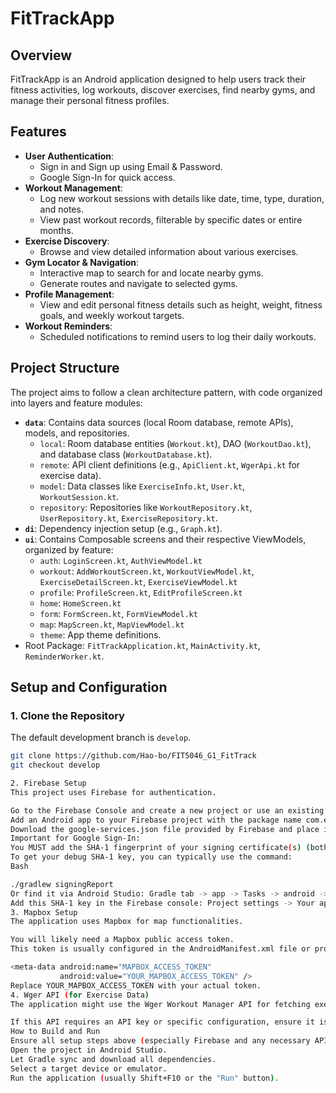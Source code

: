 # FitTrackApp

## Overview

FitTrackApp is an Android application designed to help users track their fitness activities, log workouts, discover exercises, find nearby gyms, and manage their personal fitness profiles.

## Features

* **User Authentication**:
    * Sign in and Sign up using Email & Password.
    * Google Sign-In for quick access.
* **Workout Management**:
    * Log new workout sessions with details like date, time, type, duration, and notes.
    * View past workout records, filterable by specific dates or entire months.
* **Exercise Discovery**:
    * Browse and view detailed information about various exercises.
* **Gym Locator & Navigation**:
    * Interactive map to search for and locate nearby gyms.
    * Generate routes and navigate to selected gyms.
* **Profile Management**:
    * View and edit personal fitness details such as height, weight, fitness goals, and weekly workout targets.
* **Workout Reminders**:
    * Scheduled notifications to remind users to log their daily workouts.

## Project Structure

The project aims to follow a clean architecture pattern, with code organized into layers and feature modules:

* **`data`**: Contains data sources (local Room database, remote APIs), models, and repositories.
    * `local`: Room database entities (`Workout.kt`), DAO (`WorkoutDao.kt`), and database class (`WorkoutDatabase.kt`).
    * `remote`: API client definitions (e.g., `ApiClient.kt`, `WgerApi.kt` for exercise data).
    * `model`: Data classes like `ExerciseInfo.kt`, `User.kt`, `WorkoutSession.kt`.
    * `repository`: Repositories like `WorkoutRepository.kt`, `UserRepository.kt`, `ExerciseRepository.kt`.
* **`di`**: Dependency injection setup (e.g., `Graph.kt`).
* **`ui`**: Contains Composable screens and their respective ViewModels, organized by feature:
    * `auth`: `LoginScreen.kt`, `AuthViewModel.kt`
    * `workout`: `AddWorkoutScreen.kt`, `WorkoutViewModel.kt`, `ExerciseDetailScreen.kt`, `ExerciseViewModel.kt`
    * `profile`: `ProfileScreen.kt`, `EditProfileScreen.kt`
    * `home`: `HomeScreen.kt`
    * `form`: `FormScreen.kt`, `FormViewModel.kt`
    * `map`: `MapScreen.kt`, `MapViewModel.kt`
    * `theme`: App theme definitions.
* Root Package: `FitTrackApplication.kt`, `MainActivity.kt`, `ReminderWorker.kt`.

## Setup and Configuration

### 1. Clone the Repository
The default development branch is `develop`.
```bash
git clone https://github.com/Hao-bo/FIT5046_G1_FitTrack
git checkout develop

2. Firebase Setup
This project uses Firebase for authentication.

Go to the Firebase Console and create a new project or use an existing one.
Add an Android app to your Firebase project with the package name com.example.fittrackapp (or your actual package name).
Download the google-services.json file provided by Firebase and place it in the app/ directory of your Android project.
Important for Google Sign-In:
You MUST add the SHA-1 fingerprint of your signing certificate(s) (both debug and release) to your Firebase project settings.
To get your debug SHA-1 key, you can typically use the command:
Bash

./gradlew signingReport
Or find it via Android Studio: Gradle tab -> app -> Tasks -> android -> signingReport.
Add this SHA-1 key in the Firebase console: Project settings -> Your apps -> Android app -> Add fingerprint.
3. Mapbox Setup
The application uses Mapbox for map functionalities.

You will likely need a Mapbox public access token.
This token is usually configured in the AndroidManifest.xml file or programmatically within the application. Example:

<meta-data android:name="MAPBOX_ACCESS_TOKEN"
           android:value="YOUR_MAPBOX_ACCESS_TOKEN" />
Replace YOUR_MAPBOX_ACCESS_TOKEN with your actual token.
4. Wger API (for Exercise Data)
The application might use the Wger Workout Manager API for fetching exercise information (inferred from WgerApi.kt and ExerciseRepository.kt).

If this API requires an API key or specific configuration, ensure it is correctly set up within the ApiClient.kt or related network configuration files.
How to Build and Run
Ensure all setup steps above (especially Firebase and any necessary API keys) are completed.
Open the project in Android Studio.
Let Gradle sync and download all dependencies.
Select a target device or emulator.
Run the application (usually Shift+F10 or the "Run" button).
